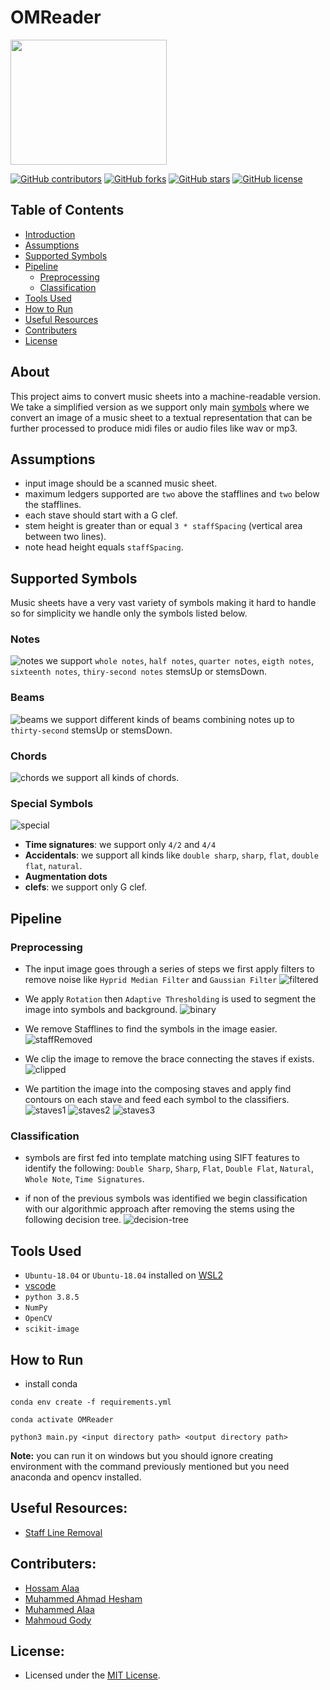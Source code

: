 # OMReader
<img src="screenshots/logo.png" width="250" height="200"></img>


[![GitHub contributors](https://img.shields.io/github/contributors/MuhammeedAlaa/OMReader)](https://github.com/MuhammeedAlaa/OMReader/graphs/contributors)
[![GitHub forks](https://img.shields.io/github/forks/MuhammeedAlaa/OMReader)](https://github.com/MuhammeedAlaa/OMReader/network/members)
[![GitHub stars](https://img.shields.io/github/stars/MuhammeedAlaa/OMReader)](https://github.com/MuhammeedAlaa/OMReader/stargazers)
[![GitHub license](https://img.shields.io/github/license/MuhammeedAlaa/OMReader)](https://github.com/MuhammeedAlaa/OMReader/blob/master/License)

## Table of Contents
- [Introduction](#About)
- [Assumptions](#Assumptions)
- [Supported Symbols](#Supported-Symbols)
- [Pipeline](#Pipeline)
  * [Preprocessing](#Preprocessing)
  * [Classification](#Classification)
- [Tools Used](#Tools-Used)
- [How to Run](#How-to-Run)
- [Useful Resources](#Useful-Resources)
- [Contributers](#Contributers)
- [License](#License)

## About

This project aims to convert music sheets into a machine-readable version. We take a simplified version as we support only main [symbols](#Supported-Symbols) where we convert an image of a music sheet to a textual representation that can be further processed to produce midi files or audio files like wav or mp3.

## Assumptions

- input image should be a scanned music sheet.
- maximum ledgers supported are `two` above the stafflines and `two` below the stafflines.
- each stave should start with a G clef.
- stem height is greater than or equal `3 * staffSpacing` (vertical area between two lines). 
- note head height equals `staffSpacing`.

## Supported Symbols

Music sheets have a very vast variety of symbols making it hard to handle so for simplicity we handle only the symbols listed below.

### Notes
![notes](screenshots/notes.PNG)
we support `whole notes`, `half notes`, `quarter notes`, `eigth notes`, `sixteenth notes`, `thiry-second notes` stemsUp or stemsDown.

### Beams
![beams](screenshots/beams.PNG)
we support different kinds of beams combining notes up to `thirty-second` stemsUp or stemsDown.

### Chords
![chords](screenshots/chords.PNG)
we support all kinds of chords.

### Special Symbols
![special](screenshots/special.PNG)
- **Time signatures**: we support only `4/2` and `4/4`
- **Accidentals**: we support all kinds like `double sharp`, `sharp`, `flat`, `double flat`, `natural`.
- **Augmentation dots**
- **clefs**: we support only G clef.

## Pipeline

### Preprocessing
- The input image goes through a series of steps we first apply filters to remove noise like `Hyprid Median Filter` and `Gaussian Filter` 
![filtered](screenshots/filtered.PNG)
- We apply `Rotation` then `Adaptive Thresholding` is used to segment the image into symbols and background.
![binary](screenshots/binary.PNG)

- We remove Stafflines to find the symbols in the image easier.
![staffRemoved](screenshots/staffRemoved.PNG)

- We clip the image to remove the brace connecting the staves if exists.
![clipped](screenshots/clipped.PNG)

- We partition the image into the composing staves and apply find contours on each stave and feed each symbol to the classifiers.
![staves1](screenshots/staves1.PNG)
![staves2](screenshots/staves2.PNG)
![staves3](screenshots/staves3.PNG)

### Classification
- symbols are first fed into template matching using SIFT features to identify the following: `Double Sharp`, `Sharp`, `Flat`, `Double Flat`, `Natural`, `Whole Note`, `Time Signatures`.

- if non of the previous symbols was identified we begin classification with our algorithmic approach after removing the stems using the following decision tree.
![decision-tree](screenshots/decision-tree.png)

## Tools Used

- `Ubuntu-18.04` or `Ubuntu-18.04` installed on [WSL2](https://docs.microsoft.com/en-us/windows/wsl/install-win10)
- [vscode](https://code.visualstudio.com/)
- `python 3.8.5`
- `NumPy`
- `OpenCV`
- `scikit-image`

## How to Run
- install conda
```
conda env create -f requirements.yml

conda activate OMReader

python3 main.py <input directory path> <output directory path>
```

**Note:** you can run it on windows but you should ignore creating environment with the command previously mentioned but you need anaconda and opencv installed.

## Useful Resources: 
- [Staff Line Removal](https://github.com/AmbitionXiang/2018_Competition_of_Computer_Design)


## Contributers:
- [Hossam Alaa](https://github.com/hossamalaa69)
- [Muhammed Ahmad Hesham](https://github.com/Etshawy1)
- [Muhammed Alaa](https://github.com/MuhammeedAlaa)
- [Mahmoud Gody](https://github.com/Moodrammer)

## License:
- Licensed under the [MIT License](./License).

